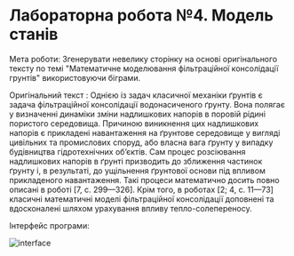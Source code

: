 # Лабораторна робота №4. Модель станів

Мета роботи: Згенерувати невелику сторінку на основі оригінального тексту по темі "Математичне моделювання фільтраційної консолідації грунтів" використовуючи біграми.

Оригінальний текст : Однією із задач класичної механіки ґрунтів є задача фільтраційної консолідації водонасиченого ґрунту. Вона полягає у визначенні динаміки зміни надлишкових напорів в поровій рідині пористого
середовища. Причиною виникнення цих надлишкових напорів є прикладені навантаження на ґрунтове середовище у вигляді цивільних та
промислових споруд, або власна вага ґрунту у випадку будівництва
гідротехнічних об’єктів. Сам процес розсіювання надлишкових напорів в ґрунті призводить до зближення частинок ґрунту і, в результаті,
до ущільнення ґрунтової основи під впливом прикладеного навантаження. Такі процеси математично досить повно описані в роботі [7,
с. 299—326]. Крім того, в роботах [2; 4, с. 11—73] класичні математичні моделі фільтраційної консолідації доповнені та вдосконалені шляхом урахування впливу тепло-солепереносу. 

Інтерфейс програми:

![interface](https://user-images.githubusercontent.com/38464146/70603224-b75a1a00-1bfe-11ea-98f1-804468ddd3bf.png)
